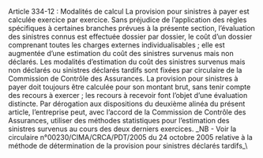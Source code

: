 Article 334-12 : Modalités de calcul
La provision pour sinistres à payer est calculée exercice par exercice.
Sans préjudice de l’application des règles spécifiques à certaines branches prévues à la présente section, l’évaluation des sinistres connus est effectuée dossier par dossier, le coût d’un dossier comprenant toutes les charges externes individualisables ; elle est augmentée d’une estimation du coût des sinistres survenus mais non déclarés. Les modalités d’estimation du coût des sinistres survenus mais non déclarés ou sinistres déclarés tardifs sont fixées par circulaire de la Commission de Contrôle des Assurances.
La provision pour sinistres à payer doit toujours être calculée pour son montant brut, sans tenir compte des recours à exercer ; les recours à recevoir font l’objet d’une évaluation distincte.
Par dérogation aux dispositions du deuxième alinéa du présent article, l’entreprise peut, avec l’accord de la Commission de Contrôle des Assurances, utiliser des méthodes statistiques pour l’estimation des sinistres survenus au cours des deux derniers exercices.
\_NB - Voir la circulaire n°00230/CIMA/CRCA/PDT/2005 du 24 octobre 2005 relative à la méthode de détermination de la provision pour sinistres déclarés tardifs_\